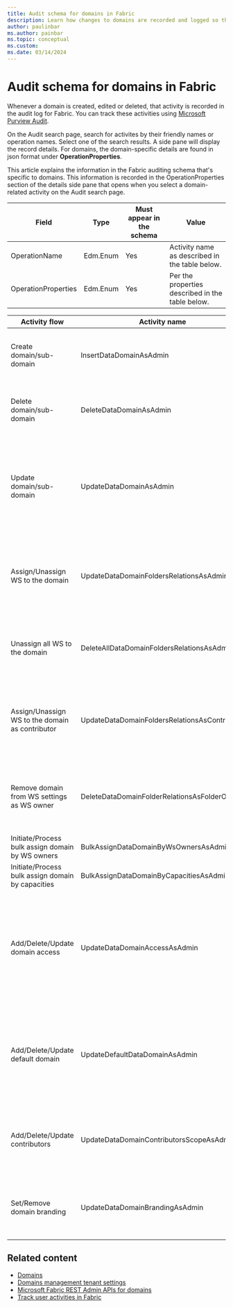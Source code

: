 ```yaml
---
title: Audit schema for domains in Fabric
description: Learn how changes to domains are recorded and logged so that you can track them in the unified audit log or Fabric activity log.
author: paulinbar
ms.author: painbar
ms.topic: conceptual
ms.custom:
ms.date: 03/14/2024
---
```


# Audit schema for domains in Fabric

Whenever a domain is created, edited or deleted, that activity is recorded in the audit log for Fabric. You can track these activities using [Microsoft Purview Audit](XXX).

On the Audit search page, search for activites by their friendly names or operation names. Select one of the search results. A side pane will display the record details. For domains, the domain-specific details are found in json format under **OperationProperties**.

This article explains the information in the Fabric auditing schema that's specific to domains. This information is recorded in the OperationProperties section of the details side pane that opens when you select a domain-related activity on the Audit search page.

| Field | Type | Must appear in the schema | Value |
|---|---|---|---|
| OperationName | Edm.Enum | Yes | Activity name as described in the table below. |
| OperationProperties | Edm.Enum | Yes | Per the properties described in the table below. |

| Activity flow | Activity name | Properties |
|---|---|---|
| Create domain/sub-domain | InsertDataDomainAsAdmin | operationName: "InsertDataDomainAsAdmin",<br>operationProperties: {<br>DataDomainObjectId: \<Guid\>,<br>DataDomainDisplayName: \<String\><br>ParentObjectId?: \<Guid\><br>}|
| Delete domain/sub-domain | DeleteDataDomainAsAdmin | operationName: "DeleteDataDomainAsAdmin",<br>operationProperties: {<br>DataDomainObjectId: \<Guid\>,<br>DataDomainDisplayName: \<String\><br>ParentObjectId?: \<Guid\><br>} |
| Update domain/sub-domain | UpdateDataDomainAsAdmin | operationName: "UpdateDefaultDataDomainAsAdmin",<br>operationProperties: {<br>DataDomainObjectId: \<Guid\>,<br>DataDomainDisplayName: \< String \><br>ParentObjectId?: \<Guid\><br>UsersToSetCounter?: \<Long\>,<br>UsersToUnsetCounter?: \<Long\>,<br>GroupsToSetCounter?: \<Long\>,<br>GroupsToUnsetCounter?:  \<Long\><br>} |
| Assign/Unassign WS to the domain | UpdateDataDomainFoldersRelationsAsAdmin | operationName: "UpdateDataDomainFoldersRelationsAsAdmin",<br>operationProperties: {<br>DataDomainObjectId: \<Guid\>,<br>DataDomainDisplayName: \<String\><br>ParentObjectId?: \<Guid\><br>FoldersToSetCounter?: \<Long\><br>FoldersToUnsetCount?: \<Long\><br>} |
| Unassign all WS to the domain | DeleteAllDataDomainFoldersRelationsAsAdmin | operationName: "DeleteAllDataDomainFoldersRelationsAsAdmin",<br>operationProperties: {<br>DataDomainObjectId: \<Guid\>,<br>DataDomainDisplayName: \<String\><br>ParentObjectId?: \<Guid\><br>} |
| Assign/Unassign WS to the domain as contributor | UpdateDataDomainFoldersRelationsAsContributor | operationName: "UpdateDataDomainFoldersRelationsAsContributor",<br>operationProperties: {<br>DataDomainObjectId: \<Guid\>,<br>DataDomainDisplayName: \<String\><br>ParentObjectId?: \<Guid\><br>FoldersToSetCounter?: \<Long\><br>FoldersToUnsetCount?: \<Long\><br>} |
| Remove domain from WS settings as WS owner | DeleteDataDomainFolderRelationsAsFolderOwner | operationName: "DeleteDataDomainFoldersRelationsAsFolderOwner",<br>operationProperties: {<br>DataDomainObjectId: \<Guid\>,<br>DataDomainDisplayName: \<String\><br>ParentObjectId?: \<Guid\><br>FolderId?: \<Long\><br>} |
| Initiate/Process bulk assign domain by WS owners | BulkAssignDataDomainByWsOwnersAsAdmin? | |
| Initiate/Process bulk assign domain by capacities | BulkAssignDataDomainByCapacitiesAsAdmin? | |
| Add/Delete/Update domain access | UpdateDataDomainAccessAsAdmin | operationName: "UpdateDataDomainAccessAsAdmin",<br>operationProperties: [{ParentObjectId?: operationProperties: {<br>DataDomainObjectId: \<Guid\>,<br>DataDomainDisplayName: \<String\><br>ParentObjectId?: \<Guid\><br>Value: \<Long\>, //Admin/contributor<br>UsersToSetCounter?: \<Long\>,<br>UsersToUnsetCounter?: \<Long\>,<br>GroupsToSetCounter?: \<Long\>,<br>GroupsToUnsetCounter?:  \<Long\><br>} |
| Add/Delete/Update default domain | UpdateDefaultDataDomainAsAdmin | operationName: "UpdateDefaultDataDomainAsAdmin",<br>operationProperties: {<br>DataDomainObjectId: \<Guid\>,<br>DataDomainDisplayName: \<String\><br>ParentObjectId?: \<Guid\><br>UsersToSetCounter?: \<Long\>,<br>UsersToUnsetCounter?: \<Long\>,<br>GroupsToSetCounter?: \<Long\>,<br>GroupsToUnsetCounter?:  \<Long\><br>} |
| Add/Delete/Update contributors | UpdateDataDomainContributorsScopeAsAdmin | operationName: "UpdateDataDomainContributorsScopeAsAdmin",<br>operationProperties: {<br>DataDomainObjectId: \<Guid\>,<br>DataDomainDisplayName: \<String\><br>ParentObjectId?: \<Guid\><br>Value: \<Long\>, //contribution Scope<br>} |
| Set/Remove domain branding | UpdateDataDomainBrandingAsAdmin | operationName: "UpdateDataDomainBranding",<br>operationProperties: {<br>DataDomainObjectId: \<Guid\>,<br>DataDomainDisplayName: \<String\><br>ParentObjectId?: \<Guid\><br>Value: \<Long\>, //contribution Scope<br>} |

## Related content

* [Domains](./domains.md)
* [Domains management tenant settings](../admin/service-admin-portal-domain-management-settings.md)
* [Microsoft Fabric REST Admin APIs for domains](/rest/api/fabric/admin/domains)
* [Track user activities in Fabric](../admin/track-user-activities.md)